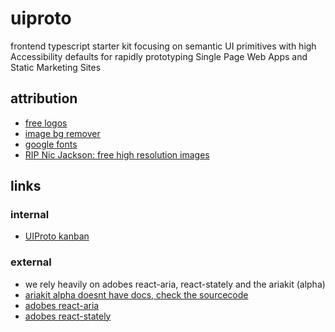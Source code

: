 # uiproto

frontend typescript starter kit focusing on semantic UI primitives with high Accessibility defaults for rapidly prototyping Single Page Web Apps and Static Marketing Sites

## attribution

- [free logos](https://www.freelogodesign.org)
- [image bg remover](https://www.remove.bg)
- [google fonts](https://fonts.google.com/)
- [RIP Nic Jackson: free high resolution images](https://littlevisuals.co/)

## links

### internal

- [UIProto kanban](https://github.com/users/noahehall/projects/2)

### external

- we rely heavily on adobes react-aria, react-stately and the ariakit (alpha)
- [ariakit alpha doesnt have docs, check the sourcecode](https://github.com/ariakit/ariakit/tree/main/packages/ariakit/src)
- [adobes react-aria](https://react-spectrum.adobe.com/react-aria)
- [adobes react-stately](https://react-spectrum.adobe.com/react-stately)
